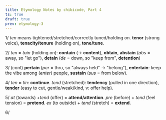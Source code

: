 ```yaml
---
title: Etymology Notes by chibicode, Part 4
ts: true
draft: true
prev: etymology-3
---
```


1/ *ten* means tightened/stretched/correctly tuned/holding on. **tenor** (strong voice), **tenacity/tenure** (holding on), **tone/tune**.

2/ *ten* ≈ *tain* (holding on): **contain** (→ **content**), **obtain**, **abstain** (*abs* = away, so "let go"), **detain** (*de* = down, so "keep from", **detention**)

3/ (cont) **pertain** (*per* = thru, so "always held" → "belong"), **entertain**: keep the vibe among (*enter*) people, **sustain** (*sus* = from below).

4/ *ten* ≈ *tin*: **continue**. *tend* (stretched): **tendency** (pulled in one direction), **tender** (easy to cut, gentle/weak/kind, v: offer help).

5/ *at* (towards) +*tend* (offer) = **attend/attention**. *pre* (before) + *tend* (feel tension) = **pretend**. *ex* (to outside) + *tend* (stretch) = **extend**.

6/
